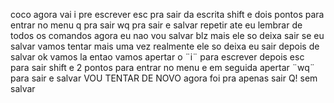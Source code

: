 coco
agora vai
i pre escrever
esc pra sair da escrita
shift e dois pontos para entrar no menu 
q pra sair 
wq pra sair e salvar
repetir ate eu lembrar 
de todos os comandos
agora eu nao vou salvar
blz mais ele so deixa sair se eu salvar
vamos tentar mais uma vez
realmente ele so deixa eu sair depois de salvar 
ok vamos la 
entao vamos apertar o ¨i¨
para escrever 
depois esc para sair
shift e 2 pontos para entrar no menu 
e em seguida apertar ¨wq¨ para sair e salvar
VOU TENTAR DE NOVO 
agora foi 
pra apenas sair Q! sem salvar 

